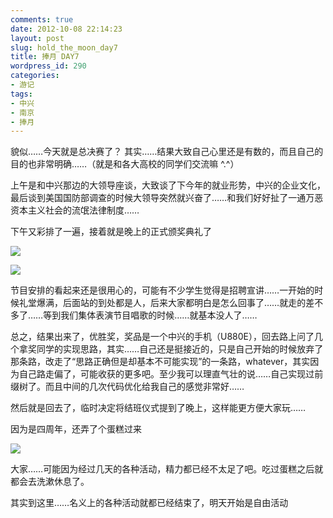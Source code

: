 ```yaml
---
comments: true
date: 2012-10-08 22:14:23
layout: post
slug: hold_the_moon_day7
title: 捧月 DAY7
wordpress_id: 290
categories:
- 游记
tags:
- 中兴
- 南京
- 捧月
---
```


貌似……今天就是总决赛了？
其实……结果大致自己心里还是有数的，而且自己的目的也非常明确……（就是和各大高校的同学们交流嘛 ^.^）

上午是和中兴那边的大领导座谈，大致谈了下今年的就业形势，中兴的企业文化，最后谈到美国国防部调查的时候大领导突然就兴奋了……和我们好好扯了一通万恶资本主义社会的流氓法律制度……

下午又彩排了一遍，接着就是晚上的正式颁奖典礼了

![](http://blog.bigtao.info/wp-content/uploads/2012/10/QQ截图20121008220246.png)

![](http://blog.bigtao.info/wp-content/uploads/2012/10/20120914_003b-1024x777.jpg)

节目安排的看起来还是很用心的，可能有不少学生觉得是招聘宣讲……一开始的时候礼堂爆满，后面站的到处都是人，后来大家都明白是怎么回事了……就走的差不多了……等到我们集体表演节目唱歌的时候……就基本没人了……

总之，结果出来了，优胜奖，奖品是一个中兴的手机（U880E），回去路上问了几个拿奖同学的实现思路，其实……自己还是挺接近的，只是自己开始的时候放弃了那条路，改走了“思路正确但是却基本不可能实现”的一条路，whatever，其实因为自己路走偏了，可能收获的更多吧。至少我可以理直气壮的说……自己实现过前缀树了。而且中间的几次代码优化给我自己的感觉非常好……

然后就是回去了，临时决定将结班仪式提到了晚上，这样能更方便大家玩……

因为是四周年，还弄了个蛋糕过来

![](http://blog.bigtao.info/wp-content/uploads/2012/10/IMG_20000101_083527-1024x768.jpg)

大家……可能因为经过几天的各种活动，精力都已经不太足了吧。吃过蛋糕之后就都会去洗漱休息了。

其实到这里……名义上的各种活动就都已经结束了，明天开始是自由活动
